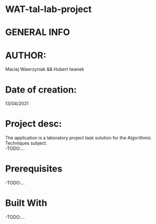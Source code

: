 # WAT-tal-lab-project
# GENERAL INFO
# AUTHOR:
Maciej Wawrzyniak && Hubert Iwanek

# Date of creation:
13/04/2021  

# Project desc:
The application is a laboratory project task solution for the Algorithmic Techniques subject.  
  -TODO:...
  
  
# Prerequisites
  -TODO:...
  
# Built With
  -TODO:...
